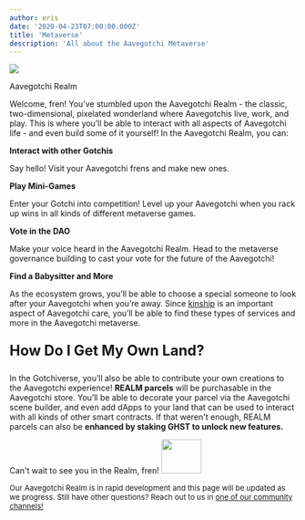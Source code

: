 ```yaml
---
author: eris
date: '2020-04-23T07:00:00.000Z'
title: 'Metaverse'
description: 'All about the Aavegotchi Metaverse'
---
```


<div class="headerImageContainer">
<img src="/metaverse/metaverse.png" class="headerImage">
<p class="headerImageText">Aavegotchi Realm</p>
</div>

Welcome, fren! You’ve stumbled upon the Aavegotchi Realm - the classic, two-dimensional, pixelated wonderland where Aavegotchis live, work, and play. This is where you’ll be able to interact with all aspects of Aavegotchi life - and even build some of it yourself! In the Aavegotchi Realm, you can:

**Interact with other Gotchis**

Say hello! Visit your Aavegotchi frens and make new ones.

**Play Mini-Games**

Enter your Gotchi into competition! Level up your Aavegotchi when you rack up wins in all kinds of different metaverse games.

**Vote in the DAO**

Make your voice heard in the Aavegotchi Realm. Head to the metaverse governance building to cast your vote for the future of the Aavegotchi!

**Find a Babysitter and More**

As the ecosystem grows, you’ll be able to choose a special someone to look after your Aavegotchi when you’re away. Since 
<a href="https://docs.google.com/document/d/186zOapKeHNNJ9y8LIByQQ64rs0eJUlEF/edit#heading=h.2g1uoi1shr1d">kinship</a> is an important aspect of Aavegotchi care, you’ll be able to find these types of services and more in the Aavegotchi metaverse.

<p style="font-size:25px;"><b>How Do I Get My Own Land?</b></p>

In the Gotchiverse, you’ll also be able to contribute your own creations to the Aavegotchi experience! **REALM parcels** will be purchasable in the Aavegotchi store. You’ll be able to decorate your parcel via the Aavegotchi scene builder, and even add dApps to your land that can be used to interact with all kinds of other smart contracts. If that weren't enough, REALM parcels can also be **enhanced by staking GHST to unlock new features.**

Can't wait to see you in the Realm, fren! <img src="/metaverse/aavegotchiwave.png" width="70" height="60" />

<p style="font-size:13px;">Our Aavegotchi Realm is in rapid development and this page will be updated as we progress. Still have other questions? Reach out to us in <a href="https://aavegotchi-wiki-git-main.bullionix.vercel.app/en/community">one of our
 community channels!</a></p>